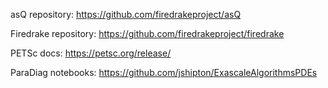 asQ repository: https://github.com/firedrakeproject/asQ

Firedrake repository: https://github.com/firedrakeproject/firedrake

PETSc docs: https://petsc.org/release/

ParaDiag notebooks: https://github.com/jshipton/ExascaleAlgorithmsPDEs
